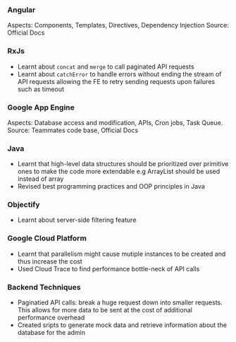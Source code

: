 ### Angular

Aspects: Components, Templates, Directives, Dependency Injection
Source: Official Docs

### RxJs
- Learnt about ```concat``` and ```merge``` to call paginated API requests
- Learnt about ```catchError``` to handle errors without ending the stream of API requests allowing the FE to retry sending requests upon failures such as timeout

### Google App Engine

Aspects: Database access and modification, APIs, Cron jobs, Task Queue. 
Source: Teammates code base, Official Docs

### Java
- Learnt that high-level data structures should be prioritized over primitive ones to make the code more extendable e.g ArrayList should be used instead of array
- Revised best programming practices and OOP principles in Java 

### Objectify
- Learnt about server-side filtering feature

### Google Cloud Platform
- Learnt that parallelism might cause mutiple instances to be created and thus increase the cost
- Used Cloud Trace to find performance bottle-neck of API calls 

### Backend Techniques
- Paginatied API calls: break a huge request down into smaller requests. This allows for more data to be sent at the cost of additional performance overhead
- Created sripts to generate mock data and retrieve information about the database for the admin
